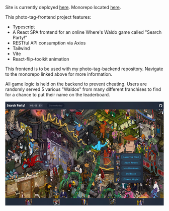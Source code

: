 Site is currently deployed [here](https://search-party.onrender.com).
Monorepo located [here](https://github.com/Mark-Elliott5/photo-tag-app).

This photo-tag-frontend project features:

- Typescript
- A React SPA frontend for an online Where's Waldo game called "Search Party!"
- RESTful API consumption via Axios
- Tailwind
- Vite
- React-flip-toolkit animation

This frontend is to be used with my photo-tag-backend repository. Navigate to the monorepo linked above for more information.

All game logic is held on the backend to prevent cheating. Users are randomly served 5 various "Waldos" from many different franchises to find for a chance to put their name on the leaderboard.

![Search Party](images/searchparty.jpg)
